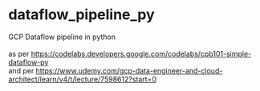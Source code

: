# dataflow_pipeline_py
GCP Dataflow pipeline in python \
\
as per https://codelabs.developers.google.com/codelabs/cpb101-simple-dataflow-py \
and per https://www.udemy.com/gcp-data-engineer-and-cloud-architect/learn/v4/t/lecture/7598612?start=0 
